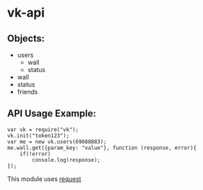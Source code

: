 # vk-api

Objects:
---------
* users
	* wall
	* status
* wall
* status
* friends

API Usage Example:
------------------
````
var vk = require("vk");
vk.init("token123");
var me = new vk.users(69088083);
me.wall.get({param_key: "value"}, function (response, error){
	if(!error)
		console.log(response);
});
````

This module uses [request](https://github.com/request/request)
